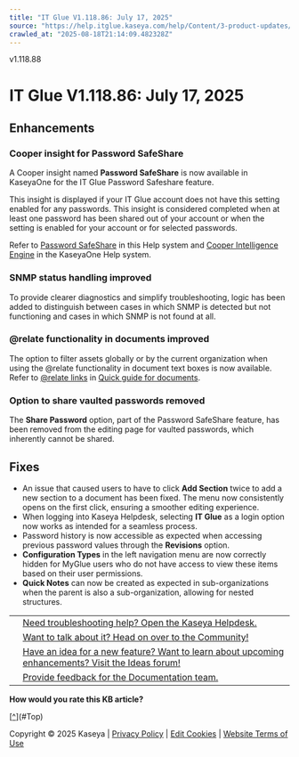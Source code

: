 ```yaml
---
title: "IT Glue V1.118.86: July 17, 2025"
source: "https://help.itglue.kaseya.com/help/Content/3-product-updates/it-glue-release-notes/V1.118.86-2025-07-17.htm"
crawled_at: "2025-08-18T21:14:09.482328Z"
---
```


v1.118.88

# IT Glue V1.118.86: July 17, 2025

## Enhancements

### Cooper insight for Password SafeShare

A Cooper insight named **Password SafeShare** is now available in KaseyaOne for the IT Glue Password Safeshare feature.

This insight is displayed if your IT Glue account does not have this setting enabled for any passwords. This insight is considered completed when at least one password has been shared out of your account or when the setting is enabled for your account or for selected passwords.

Refer to [Password SafeShare](../../2-using/documentation-guide/password-safeshare.htm) in this Help system and [Cooper Intelligence Engine](https://help.one.kaseya.com/help/Default_CSH.htm#1004) in the KaseyaOne Help system.

### SNMP status handling improved

To provide clearer diagnostics and simplify troubleshooting, logic has been added to distinguish between cases in which SNMP is detected but not functioning and cases in which SNMP is not found at all.

### @relate functionality in documents improved

The option to filter assets globally or by the current organization when using the @relate functionality in document text boxes is now available. Refer to [@relate links](../../2-using/documents/quick-guide-for-documents.html#@relate-links) in [Quick guide for documents](../../2-using/documents/quick-guide-for-documents.html).

### Option to share vaulted passwords removed

The **Share Password** option, part of the Password SafeShare feature, has been removed from the editing page for vaulted passwords, which inherently cannot be shared.

## Fixes

* An issue that caused users to have to click **Add Section** twice to add a new section to a document has been fixed. The menu now consistently opens on the first click, ensuring a smoother editing experience.
* When logging into Kaseya Helpdesk, selecting **IT Glue** as a login option now works as intended for a seamless process.
* Password history is now accessible as expected when accessing previous password values through the **Revisions** option.
* **Configuration Types** in the left navigation menu are now correctly hidden for MyGlue users who do not have access to view these items based on their user permissions.
* **Quick Notes** can now be created as expected in sub-organizations when the parent is also a sub-organization, allowing for nested structures.

|  |  |
| --- | --- |
|  | [Need troubleshooting help? Open the Kaseya Helpdesk.](https://helpdesk.kaseya.com/) |
|  | [Want to talk about it? Head on over to the Community!](https://community.kaseya.com/it-operations) |
|  | [Have an idea for a new feature? Want to learn about upcoming enhancements? Visit the Ideas forum!](https://community.kaseya.com/ideas/categories/ITGlue-ideas-portal) |
|  | [Provide feedback for the Documentation team.](javascript:(function()%7BSendLinkByMail()%3B%7D)()%3B) |

**How would you rate this KB article?**

[[^](#Top)](#Top)

Copyright © 2025 Kaseya | [Privacy Policy](https://www.kaseya.com/legal/kaseya-privacy-statement/) | [Edit Cookies](#) | [Website Terms of Use](https://www.kaseya.com/legal/website-terms-of-use/)
